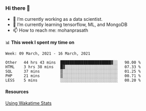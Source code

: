 ### Hi there 👋

- 🔭 I’m currently working as a data scientist.
- 🌱 I’m currently learning tensorflow, ML, and MongoDB
- 📫 How to reach me: mohanprasath

📊 **This week I spent my time on**
<!--START_SECTION:waka-->
```text
Week: 09 March, 2021 - 16 March, 2021

Other   44 hrs 43 mins  ██████████████████████▓░░   90.00 % 
HTML    3 hrs 38 mins   █▓░░░░░░░░░░░░░░░░░░░░░░░   07.33 % 
SQL     37 mins         ▒░░░░░░░░░░░░░░░░░░░░░░░░   01.25 % 
PHP     21 mins         ▒░░░░░░░░░░░░░░░░░░░░░░░░   00.71 % 
LESS    5 mins          ░░░░░░░░░░░░░░░░░░░░░░░░░   00.20 % 
```
<!--END_SECTION:waka-->

#### Resources
[Using Wakatime Stats](https://github.com/marketplace/actions/waka-readme)
